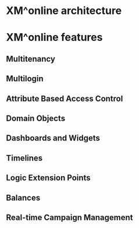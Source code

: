 # XM^online architecture

# XM^online features
## Multitenancy

## Multilogin

## Attribute Based Access Control

## Domain Objects

## Dashboards and Widgets

## Timelines

## Logic Extension Points

## Balances

## Real-time Campaign Management
